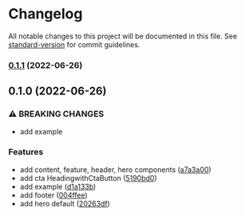 # Changelog

All notable changes to this project will be documented in this file. See [standard-version](https://github.com/conventional-changelog/standard-version) for commit guidelines.

### [0.1.1](https://github.com/shinokada/flowbite-svelte-blocks/compare/v0.1.0...v0.1.1) (2022-06-26)

## 0.1.0 (2022-06-26)


### ⚠ BREAKING CHANGES

* add example

### Features

* add content, feature, header, hero components ([a7a3a00](https://github.com/shinokada/flowbite-svelte-blocks/commit/a7a3a00a427d848e656774cb8f631b4fa9318e7b))
* add cta HeadingwithCtaButton ([5190bd0](https://github.com/shinokada/flowbite-svelte-blocks/commit/5190bd024166d9f61591c381f087823f6a816723))
* add example ([d1a133b](https://github.com/shinokada/flowbite-svelte-blocks/commit/d1a133b089df45278d7a68752d272b8868121237))
* add footer ([004ffee](https://github.com/shinokada/flowbite-svelte-blocks/commit/004ffee688a3f52ccb232e1a0f5c5fa0d9835e31))
* add hero default ([20263df](https://github.com/shinokada/flowbite-svelte-blocks/commit/20263dfe97f60a9bc3ea4de049fdfeff8111b455))
